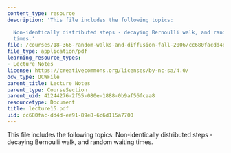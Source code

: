 ```yaml
---
content_type: resource
description: 'This file includes the following topics:

  Non-identically distributed steps - decaying Bernoulli walk, and random waiting
  times.'
file: /courses/18-366-random-walks-and-diffusion-fall-2006/cc680facdd4dee9189e86c6d115a7700_lecture15.pdf
file_type: application/pdf
learning_resource_types:
- Lecture Notes
license: https://creativecommons.org/licenses/by-nc-sa/4.0/
ocw_type: OCWFile
parent_title: Lecture Notes
parent_type: CourseSection
parent_uid: 41244276-2f55-080e-1888-0b9af56fcaa8
resourcetype: Document
title: lecture15.pdf
uid: cc680fac-dd4d-ee91-89e8-6c6d115a7700
---
```

This file includes the following topics:
Non-identically distributed steps - decaying Bernoulli walk, and random waiting times.
